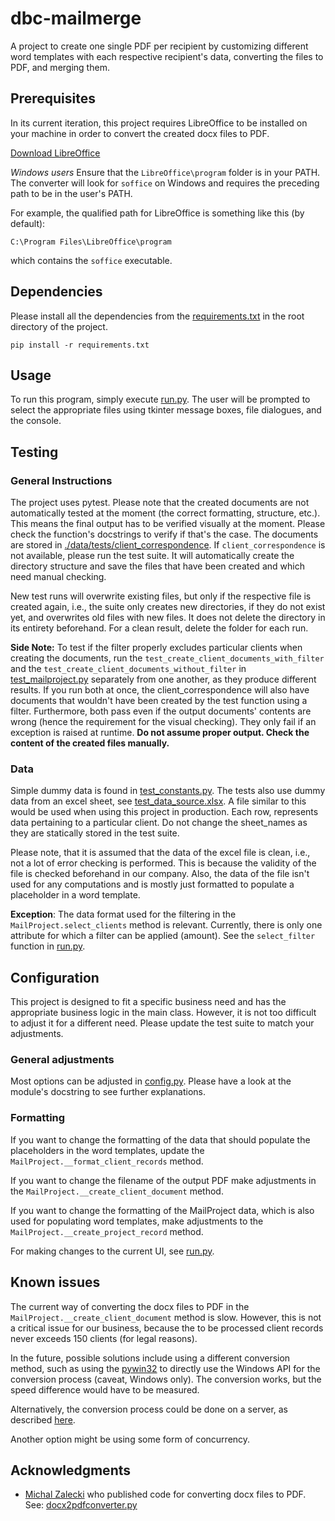 # dbc-mailmerge

A project to create one single PDF per recipient by customizing different word templates with each respective recipient's data, converting the files to PDF, and merging them.


## Prerequisites

In its current iteration, this project requires LibreOffice to be installed on your machine in order to convert the created docx files to PDF.

[Download LibreOffice](https://www.libreoffice.org/download/download/)

*Windows users*
Ensure that the `LibreOffice\program` folder is in your PATH. The converter will look for `soffice` on Windows and requires the preceding path to be in the user's PATH.

For example, the qualified path for LibreOffice is  something like this (by default): 

```
C:\Program Files\LibreOffice\program
```

which contains the `soffice` executable.


## Dependencies

Please install all the dependencies from the [requirements.txt](./requirements.txt) in the root directory of the project.

```
pip install -r requirements.txt
```

## Usage
To run this program, simply execute [run.py](run.py). The user will be prompted to select the appropriate files using tkinter message boxes, file dialogues, and the console.

## Testing

### General Instructions

The project uses pytest. Please note that the created documents are not automatically tested at the moment (the correct formatting, structure, etc.). This means the final output has to be verified visually at the moment. Please check the function's docstrings to verify if that's the case. The documents are stored in [./data/tests/client_correspondence](./data/tests/client_correspondence). If `client_correspondence` is not available, please run the test suite. It will automatically create the directory structure and save the files that have been created and which need manual checking. 

New test runs will overwrite existing files, but only if the respective file is created again, i.e., the suite only creates new directories, if they do not exist yet, and overwrites old files with new files. It does not delete the directory in its entirety beforehand. For a clean result, delete the folder for each run. 

**Side Note:** To test if the filter properly excludes particular clients when creating the documents, run the `test_create_client_documents_with_filter` and the `test_create_client_documents_without_filter` in [test_mailproject.py](./tests/test_mailproject.py) separately from one another, as they produce different results. If you run both at once, the client_correspondence will also have documents that wouldn't have been created by the test function using a filter. Furthermore, both pass even if the output documents' contents are wrong (hence the requirement for the visual checking). They only fail if an exception is raised at runtime. **Do not assume proper output. Check the content of the created files manually.**


### Data

Simple dummy data is found in [test_constants.py](./tests/test_constants.py). The tests also use dummy data from an excel sheet, see [test_data_source.xlsx](./data/tests/test_data_source.xlsx). A file similar to this would be used when using this project in production. Each row, represents data pertaining to a particular client. Do not change the sheet_names as they are statically stored in the test suite.

Please note, that it is assumed that the data of the excel file is clean, i.e., not a lot of error checking is performed. This is because the validity of the file is checked beforehand in our company. Also, the data of the file isn't used for any computations and is mostly just formatted to populate a placeholder in a word template.

**Exception**: The data format used for the filtering in the `MailProject.select_clients` method is relevant. Currently, there is only one attribute for which a filter can be applied (amount). See the `select_filter` function in [run.py](run.py). 


## Configuration

This project is designed to fit a specific business need and has the appropriate business logic in the main class. However, it is not too difficult to adjust it for a different need. Please update the test suite to match your adjustments.


### General adjustments
Most options can be adjusted in [config.py](./dbcmailmerge/config.py). Please have a look at the module's docstring to see further explanations.


### Formatting
If you want to change the formatting of the data that should populate the placeholders in the word templates, update the `MailProject.__format_client_records` method.

If you want to change the filename of the output PDF make adjustments in the `MailProject.__create_client_document` method.

If you want to change the formatting of the MailProject data, which is also used for populating word templates, make adjustments to the `MailProject.__create_project_record` method.

For making changes to the current UI, see [run.py](run.py).

## Known issues

The current way of converting the docx files to PDF in the `MailProject.__create_client_document` method is slow. However, this is not a critical issue for our business, because the to be processed client records never exceeds 150 clients (for legal reasons).

In the future, possible solutions include using a different conversion method, such as using the [pywin32](https://pypi.org/project/pywin32/) to directly use the Windows API for the conversion process (caveat, Windows only). The conversion works, but the speed difference would have to be measured.

Alternatively, the conversion process could be done on a server, as described [here](https://michalzalecki.com/converting-docx-to-pdf-using-python/). 

Another option might be using some form of concurrency.


## Acknowledgments
* [Michal Zalecki](https://michalzalecki.com/converting-docx-to-pdf-using-python/) who published code for converting docx files to PDF. See: [docx2pdfconverter.py](./dbcmailmerge/docx2pdfconverter.py)

